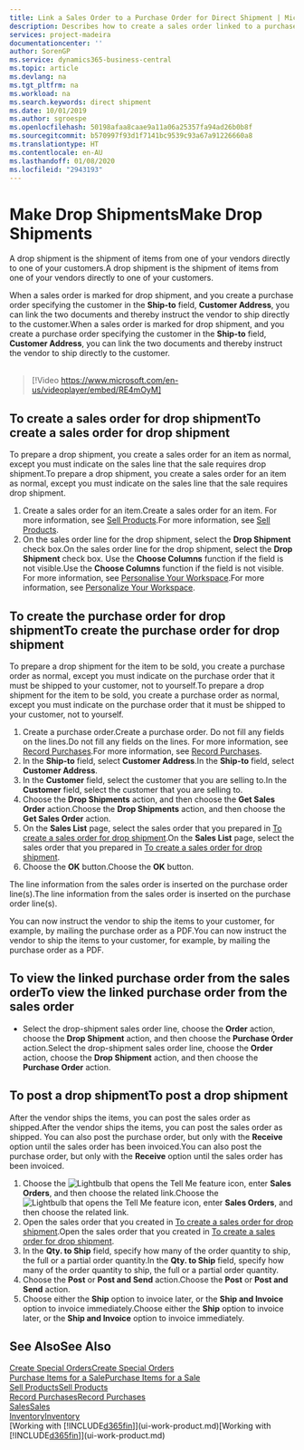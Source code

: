 ```yaml
---
title: Link a Sales Order to a Purchase Order for Direct Shipment | Microsoft Docs
description: Describes how to create a sales order linked to a purchase order to enable shipment directly from the vendor to the customer.
services: project-madeira
documentationcenter: ''
author: SorenGP
ms.service: dynamics365-business-central
ms.topic: article
ms.devlang: na
ms.tgt_pltfrm: na
ms.workload: na
ms.search.keywords: direct shipment
ms.date: 10/01/2019
ms.author: sgroespe
ms.openlocfilehash: 50198afaa8caae9a11a06a25357fa94ad26b0b8f
ms.sourcegitcommit: b570997f93d1f7141bc9539c93a67a91226660a8
ms.translationtype: HT
ms.contentlocale: en-AU
ms.lasthandoff: 01/08/2020
ms.locfileid: "2943193"
---
```

# <a name="make-drop-shipments"></a><span data-ttu-id="aee79-103">Make Drop Shipments</span><span class="sxs-lookup"><span data-stu-id="aee79-103">Make Drop Shipments</span></span>
<span data-ttu-id="aee79-104">A drop shipment is the shipment of items from one of your vendors directly to one of your customers.</span><span class="sxs-lookup"><span data-stu-id="aee79-104">A drop shipment is the shipment of items from one of your vendors directly to one of your customers.</span></span>

<span data-ttu-id="aee79-105">When a sales order is marked for drop shipment, and you create a purchase order specifying the customer in the **Ship-to** field, **Customer Address**, you can link the two documents and thereby instruct the vendor to ship directly to the customer.</span><span class="sxs-lookup"><span data-stu-id="aee79-105">When a sales order is marked for drop shipment, and you create a purchase order specifying the customer in the **Ship-to** field, **Customer Address**, you can link the two documents and thereby instruct the vendor to ship directly to the customer.</span></span>
<br><br>  
  
> [!Video https://www.microsoft.com/en-us/videoplayer/embed/RE4mOyM]

## <a name="to-create-a-sales-order-for-drop-shipment"></a><span data-ttu-id="aee79-106">To create a sales order for drop shipment</span><span class="sxs-lookup"><span data-stu-id="aee79-106">To create a sales order for drop shipment</span></span>
<span data-ttu-id="aee79-107">To prepare a drop shipment, you create a sales order for an item as normal, except you must indicate on the sales line that the sale requires drop shipment.</span><span class="sxs-lookup"><span data-stu-id="aee79-107">To prepare a drop shipment, you create a sales order for an item as normal, except you must indicate on the sales line that the sale requires drop shipment.</span></span>

1. <span data-ttu-id="aee79-108">Create a sales order for an item.</span><span class="sxs-lookup"><span data-stu-id="aee79-108">Create a sales order for an item.</span></span> <span data-ttu-id="aee79-109">For more information, see [Sell Products](sales-how-sell-products.md).</span><span class="sxs-lookup"><span data-stu-id="aee79-109">For more information, see [Sell Products](sales-how-sell-products.md).</span></span>
2. <span data-ttu-id="aee79-110">On the sales order line for the drop shipment, select the **Drop Shipment** check box.</span><span class="sxs-lookup"><span data-stu-id="aee79-110">On the sales order line for the drop shipment, select the **Drop Shipment** check box.</span></span> <span data-ttu-id="aee79-111">Use the **Choose Columns** function if the field is not visible.</span><span class="sxs-lookup"><span data-stu-id="aee79-111">Use the **Choose Columns** function if the field is not visible.</span></span> <span data-ttu-id="aee79-112">For more information, see [Personalise Your Workspace](ui-personalization-user.md).</span><span class="sxs-lookup"><span data-stu-id="aee79-112">For more information, see [Personalize Your Workspace](ui-personalization-user.md).</span></span>

## <a name="to-create-the-purchase-order-for-drop-shipment"></a><span data-ttu-id="aee79-113">To create the purchase order for drop shipment</span><span class="sxs-lookup"><span data-stu-id="aee79-113">To create the purchase order for drop shipment</span></span>
<span data-ttu-id="aee79-114">To prepare a drop shipment for the item to be sold, you create a purchase order as normal, except you must indicate on the purchase order that it must be shipped to your customer, not to yourself.</span><span class="sxs-lookup"><span data-stu-id="aee79-114">To prepare a drop shipment for the item to be sold, you create a purchase order as normal, except you must indicate on the purchase order that it must be shipped to your customer, not to yourself.</span></span>

1. <span data-ttu-id="aee79-115">Create a purchase order.</span><span class="sxs-lookup"><span data-stu-id="aee79-115">Create a purchase order.</span></span> <span data-ttu-id="aee79-116">Do not fill any fields on the lines.</span><span class="sxs-lookup"><span data-stu-id="aee79-116">Do not fill any fields on the lines.</span></span> <span data-ttu-id="aee79-117">For more information, see [Record Purchases](purchasing-how-record-purchases.md).</span><span class="sxs-lookup"><span data-stu-id="aee79-117">For more information, see [Record Purchases](purchasing-how-record-purchases.md).</span></span>
2. <span data-ttu-id="aee79-118">In the **Ship-to** field, select **Customer Address**.</span><span class="sxs-lookup"><span data-stu-id="aee79-118">In the **Ship-to** field, select **Customer Address**.</span></span>
3. <span data-ttu-id="aee79-119">In the **Customer** field, select the customer that you are selling to.</span><span class="sxs-lookup"><span data-stu-id="aee79-119">In the **Customer** field, select the customer that you are selling to.</span></span>
3. <span data-ttu-id="aee79-120">Choose the **Drop Shipments** action, and then choose the **Get Sales Order** action.</span><span class="sxs-lookup"><span data-stu-id="aee79-120">Choose the **Drop Shipments** action, and then choose the **Get Sales Order** action.</span></span>
4. <span data-ttu-id="aee79-121">On the **Sales List** page, select the sales order that you prepared in [To create a sales order for drop shipment](sales-how-drop-shipment.md#to-create-a-sales-order-for-drop-shipment).</span><span class="sxs-lookup"><span data-stu-id="aee79-121">On the **Sales List** page, select the sales order that you prepared in [To create a sales order for drop shipment](sales-how-drop-shipment.md#to-create-a-sales-order-for-drop-shipment).</span></span>
5. <span data-ttu-id="aee79-122">Choose the **OK** button.</span><span class="sxs-lookup"><span data-stu-id="aee79-122">Choose the **OK** button.</span></span>

<span data-ttu-id="aee79-123">The line information from the sales order is inserted on the purchase order line(s).</span><span class="sxs-lookup"><span data-stu-id="aee79-123">The line information from the sales order is inserted on the purchase order line(s).</span></span>

<span data-ttu-id="aee79-124">You can now instruct the vendor to ship the items to your customer, for example, by mailing the purchase order as a PDF.</span><span class="sxs-lookup"><span data-stu-id="aee79-124">You can now instruct the vendor to ship the items to your customer, for example, by mailing the purchase order as a PDF.</span></span>     

## <a name="to-view-the-linked-purchase-order-from-the-sales-order"></a><span data-ttu-id="aee79-125">To view the linked purchase order from the sales order</span><span class="sxs-lookup"><span data-stu-id="aee79-125">To view the linked purchase order from the sales order</span></span>
* <span data-ttu-id="aee79-126">Select the drop-shipment sales order line, choose the **Order** action, choose the **Drop Shipment** action, and then choose the **Purchase Order** action.</span><span class="sxs-lookup"><span data-stu-id="aee79-126">Select the drop-shipment sales order line, choose the **Order** action, choose the **Drop Shipment** action, and then choose the **Purchase Order** action.</span></span>

## <a name="to-post-a-drop-shipment"></a><span data-ttu-id="aee79-127">To post a drop shipment</span><span class="sxs-lookup"><span data-stu-id="aee79-127">To post a drop shipment</span></span>
<span data-ttu-id="aee79-128">After the vendor ships the items, you can post the sales order as shipped.</span><span class="sxs-lookup"><span data-stu-id="aee79-128">After the vendor ships the items, you can post the sales order as shipped.</span></span> <span data-ttu-id="aee79-129">You can also post the purchase order, but only with the **Receive** option until the sales order has been invoiced.</span><span class="sxs-lookup"><span data-stu-id="aee79-129">You can also post the purchase order, but only with the **Receive** option until the sales order has been invoiced.</span></span>

1. <span data-ttu-id="aee79-130">Choose the ![Lightbulb that opens the Tell Me feature](media/ui-search/search_small.png "Tell me what you want to do") icon, enter **Sales Orders**, and then choose the related link.</span><span class="sxs-lookup"><span data-stu-id="aee79-130">Choose the ![Lightbulb that opens the Tell Me feature](media/ui-search/search_small.png "Tell me what you want to do") icon, enter **Sales Orders**, and then choose the related link.</span></span>
2. <span data-ttu-id="aee79-131">Open the sales order that you created in [To create a sales order for drop shipment]().</span><span class="sxs-lookup"><span data-stu-id="aee79-131">Open the sales order that you created in [To create a sales order for drop shipment]().</span></span>
3. <span data-ttu-id="aee79-132">In the **Qty. to Ship** field, specify how many of the order quantity to ship, the full or a partial order quantity.</span><span class="sxs-lookup"><span data-stu-id="aee79-132">In the **Qty. to Ship** field, specify how many of the order quantity to ship, the full or a partial order quantity.</span></span>
4. <span data-ttu-id="aee79-133">Choose the **Post** or **Post and Send** action.</span><span class="sxs-lookup"><span data-stu-id="aee79-133">Choose the **Post** or **Post and Send** action.</span></span>
5. <span data-ttu-id="aee79-134">Choose either the **Ship** option to invoice later, or the **Ship and Invoice** option to invoice immediately.</span><span class="sxs-lookup"><span data-stu-id="aee79-134">Choose either the **Ship** option to invoice later, or the **Ship and Invoice** option to invoice immediately.</span></span>

## <a name="see-also"></a><span data-ttu-id="aee79-135">See Also</span><span class="sxs-lookup"><span data-stu-id="aee79-135">See Also</span></span>
[<span data-ttu-id="aee79-136">Create Special Orders</span><span class="sxs-lookup"><span data-stu-id="aee79-136">Create Special Orders</span></span>](sales-how-to-create-special-orders.md)  
[<span data-ttu-id="aee79-137">Purchase Items for a Sale</span><span class="sxs-lookup"><span data-stu-id="aee79-137">Purchase Items for a Sale</span></span>](purchasing-how-purchase-products-sale.md)  
[<span data-ttu-id="aee79-138">Sell Products</span><span class="sxs-lookup"><span data-stu-id="aee79-138">Sell Products</span></span>](sales-how-sell-products.md)  
[<span data-ttu-id="aee79-139">Record Purchases</span><span class="sxs-lookup"><span data-stu-id="aee79-139">Record Purchases</span></span>](purchasing-how-record-purchases.md)  
[<span data-ttu-id="aee79-140">Sales</span><span class="sxs-lookup"><span data-stu-id="aee79-140">Sales</span></span>](sales-manage-sales.md)  
[<span data-ttu-id="aee79-141">Inventory</span><span class="sxs-lookup"><span data-stu-id="aee79-141">Inventory</span></span>](inventory-manage-inventory.md)  
<span data-ttu-id="aee79-142">[Working with [!INCLUDE[d365fin](includes/d365fin_md.md)]](ui-work-product.md)</span><span class="sxs-lookup"><span data-stu-id="aee79-142">[Working with [!INCLUDE[d365fin](includes/d365fin_md.md)]](ui-work-product.md)</span></span>

